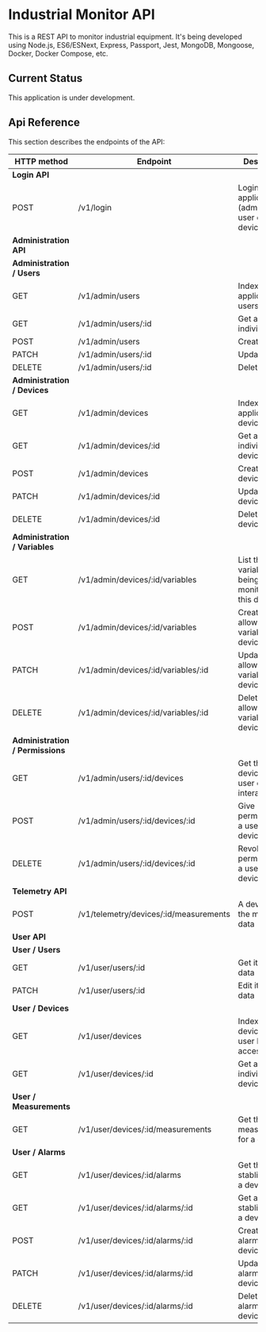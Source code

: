 # Industrial Monitor API
This is a REST API to monitor industrial equipment. It's being developed using Node.js, ES6/ESNext, Express, Passport, Jest, MongoDB, Mongoose, Docker, Docker Compose, etc.

## Current Status
This application is under development.

## Api Reference
This section describes the endpoints of the API:

|HTTP method|Endpoint|Description|Implemented|
|---|---|---|---|
|**Login API**|
|POST|/v1/login|Login to the application (administrator, user or device)|No|
|**Administration API**|
|**Administration / Users**|
|GET|/v1/admin/users|Index the application users|No|
|GET|/v1/admin/users/:id|Get an individual user|No|
|POST|/v1/admin/users|Create a user|No|
|PATCH|/v1/admin/users/:id|Update a user|No|
|DELETE|/v1/admin/users/:id|Delete a user|No|
|**Administration / Devices**|
|GET|/v1/admin/devices|Index the application devices|No|
|GET|/v1/admin/devices/:id|Get an individual device|No|
|POST|/v1/admin/devices|Create a device|No|
|PATCH|/v1/admin/devices/:id|Update a device|No|
|DELETE|/v1/admin/devices/:id|Delete a device|No|
|**Administration / Variables**|
|GET|/v1/admin/devices/:id/variables|List the variables being monitored in this device|No|
|POST|/v1/admin/devices/:id/variables|Create an allowed variable in this device|No|
|PATCH|/v1/admin/devices/:id/variables/:id|Update an allowed variable in this device|No|
|DELETE|/v1/admin/devices/:id/variables/:id|Delete an allowed variable in this device|No|
|**Administration / Permissions**|
|GET|/v1/admin/users/:id/devices|Get the devices that a user can interact with|No|
|POST|/v1/admin/users/:id/devices/:id|Give permission to a user over a device|No|
|DELETE|/v1/admin/users/:id/devices/:id|Revoke the permission to a user over a device|No|
|**Telemetry API**|
|POST|/v1/telemetry/devices/:id/measurements|A device send the monitored data|No|
|**User API**|
|**User / Users**|
|GET|/v1/user/users/:id|Get its own data|No|
|PATCH|/v1/user/users/:id|Edit its own data|No|
|**User / Devices**|
|GET|/v1/user/devices|Index the devices the user have access to|No|
|GET|/v1/user/devices/:id|Get an individual device|No|
|**User / Measurements**|
|GET|/v1/user/devices/:id/measurements|Get the measurements for a device|No|
|**User / Alarms**|
|GET|/v1/user/devices/:id/alarms|Get the alarms stablished for a device|No|
|GET|/v1/user/devices/:id/alarms/:id|Get an alarm stablished for a device|No|
|POST|/v1/user/devices/:id/alarms/:id|Create an alarm for a device|No|
|PATCH|/v1/user/devices/:id/alarms/:id|Update an alarm for a device|No|
|DELETE|/v1/user/devices/:id/alarms/:id|Delete an alarm for a device|No|